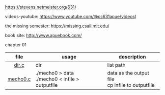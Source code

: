 https://stevens.netmeister.org/631/

videos-youtube: https://www.youtube.com/@cs631apue/videos)

the missing semester: https://missing.csail.mit.edu/

book site: http://www.apuebook.com/


chapter 01 

| file | usage| description |
|:----:|------|-------------|
| [dir.c](ch01/dir.c)| dir <path>| list path |
|[mecho0.c](ch01/mecho0.c)| ./mecho0 > data<br>./mecho0 < infile > outputfile| data as the output file<br>cp infile to outputfile|
